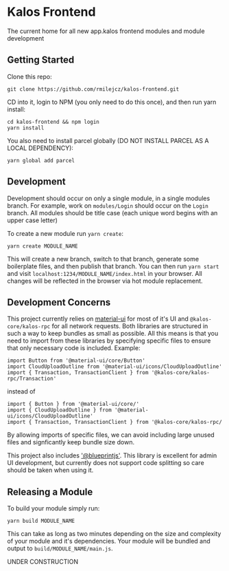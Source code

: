 # Kalos Frontend

The current home for all new app.kalos frontend modules and module development

## Getting Started

Clone this repo:

```
git clone https://github.com/rmilejcz/kalos-frontend.git
```

CD into it, login to NPM (you only need to do this once), and then run yarn install:

```
cd kalos-frontend && npm login
yarn install
```

You also need to install parcel globally (DO NOT INSTALL PARCEL AS A LOCAL DEPENDENCY):

```
yarn global add parcel
```

## Development

Development should occur on only a single module, in a single modules branch. For example, work on `modules/Login` should occur on the `Login` branch. All modules should be title case (each unique word begins with an upper case letter)

To create a new module run `yarn create`:

```
yarn create MODULE_NAME
```

This will create a new branch, switch to that branch, generate some boilerplate files, and then publish that branch. You can then run `yarn start` and visit `localhost:1234/MODULE_NAME/index.html` in your browser. All changes will be reflected in the browser via hot module replacement.

## Development Concerns

This project currently relies on [material-ui](https://material-ui.com) for most of it's UI and `@kalos-core/kalos-rpc` for all network requests. Both libraries are structured in such a way to keep bundles as small as possible. All this means is that you need to import from these libraries by specifying specific files to ensure that only necessary code is included. Example:

```
import Button from '@material-ui/core/Button'
import CloudUploadOutline from '@material-ui/icons/CloudUploadOutline'
import { Transaction, TransactionClient } from '@kalos-core/kalos-rpc/Transaction'
```

instead of

```
import { Button } from '@material-ui/core/'
import { CloudUploadOutline } from '@material-ui/icons/CloudUploadOutline'
import { Transaction, TransactionClient } from '@kalos-core/kalos-rpc/
```

By allowing imports of specific files, we can avoid including large unused files and signficantly keep bundle size down.

This project also includes ['@blueprintjs'](https://github.com/palantir/blueprint). This library is excellent for admin UI development, but currently does not support code splitting so care should be taken when using it.

## Releasing a Module

To build your module simply run:

```
yarn build MODULE_NAME
```

This can take as long as two minutes depending on the size and complexity of your module and it's dependencies. Your module will be bundled and output to `build/MODULE_NAME/main.js`.

UNDER CONSTRUCTION
